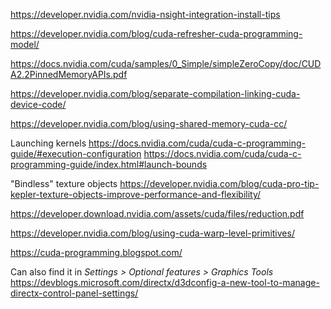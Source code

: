 

https://developer.nvidia.com/nvidia-nsight-integration-install-tips

https://developer.nvidia.com/blog/cuda-refresher-cuda-programming-model/

https://docs.nvidia.com/cuda/samples/0_Simple/simpleZeroCopy/doc/CUDA2.2PinnedMemoryAPIs.pdf

https://developer.nvidia.com/blog/separate-compilation-linking-cuda-device-code/

https://developer.nvidia.com/blog/using-shared-memory-cuda-cc/

Launching kernels
https://docs.nvidia.com/cuda/cuda-c-programming-guide/#execution-configuration
https://docs.nvidia.com/cuda/cuda-c-programming-guide/index.html#launch-bounds

"Bindless" texture objects
https://developer.nvidia.com/blog/cuda-pro-tip-kepler-texture-objects-improve-performance-and-flexibility/

https://developer.download.nvidia.com/assets/cuda/files/reduction.pdf

https://developer.nvidia.com/blog/using-cuda-warp-level-primitives/

https://cuda-programming.blogspot.com/

Can also find it in _Settings > Optional features > Graphics Tools_
https://devblogs.microsoft.com/directx/d3dconfig-a-new-tool-to-manage-directx-control-panel-settings/